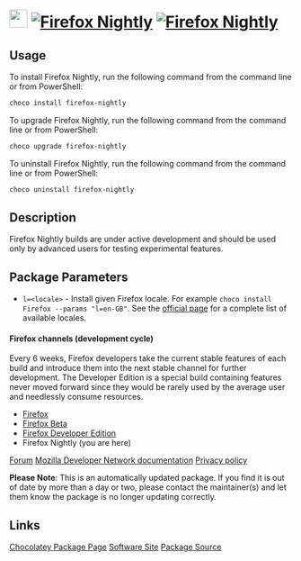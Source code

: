 ﻿# <img src="https://cdn.jsdelivr.net/gh/mkevenaar/chocolatey-packages@972436b98f0066a91d8f6899e42a6ccf06c7acbf/icons/firefox-nightly.png" width="32" height="32"/> [![Firefox Nightly](https://img.shields.io/chocolatey/v/firefox-nightly.svg?label=Firefox+Nightly)](https://chocolatey.org/packages/firefox-nightly) [![Firefox Nightly](https://img.shields.io/chocolatey/dt/firefox-nightly.svg)](https://chocolatey.org/packages/firefox-nightly)

## Usage
To install Firefox Nightly, run the following command from the command line or from PowerShell:
```powershell
choco install firefox-nightly
```

To upgrade Firefox Nightly, run the following command from the command line or from PowerShell:
```powershell
choco upgrade firefox-nightly
```

To uninstall Firefox Nightly, run the following command from the command line or from PowerShell:
```powershell
choco uninstall firefox-nightly
```

## Description

Firefox Nightly builds are under active development and should be used only by advanced users for testing experimental features.

## Package Parameters

- `l=<locale>` - Install given Firefox locale. For example `choco install Firefox --params "l=en-GB"`. See the [official page](https://releases.mozilla.org/pub/firefox/releases/latest/README.txt) for a complete list of available locales.

#### Firefox channels (development cycle)

Every 6 weeks, Firefox developers take the current stable features of each build and introduce them into the next stable channel for further development. The Developer Edition is a special build containing features never moved forward since they would be rarely used by the average user and needlessly consume resources.

* [Firefox](https://chocolatey.org/packages/firefox)
* [Firefox Beta](https://chocolatey.org/packages/firefox-beta)
* [Firefox Developer Edition](https://chocolatey.org/packages/firefox-dev)
* Firefox Nightly (you are here)

[Forum](http://forums.mozillazine.org/viewforum.php?f=23)
[Mozilla Developer Network documentation](https://developer.mozilla.org/en-US/docs/mozilla-central)
[Privacy policy](https://www.mozilla.org/en-US/privacy/firefox/)

**Please Note**: This is an automatically updated package. If you find it is
out of date by more than a day or two, please contact the maintainer(s) and
let them know the package is no longer updating correctly.


## Links
[Chocolatey Package Page](https://chocolatey.org/packages/firefox-nightly)
[Software Site](https://www.mozilla.org/firefox/nightly/)
[Package Source](https://github.com/mkevenaar/chocolatey-packages/tree/master/automatic/firefox-nightly)

